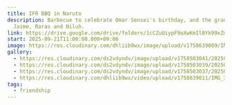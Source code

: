 ```yaml
---
title: IFR BBQ in Naruto
description: Barbecue to celebrate Omar Sensei's birthday, and the graduation of
  Jaime, Raras and Niluh.
link: https://drive.google.com/drive/folders/1cCZuUiypF9oXwKmIl0Yk99xZmjl0yyPp?usp=drive_link
start: 2025-09-21T11:00:00.000+09:00
image: https://res.cloudinary.com/dhliib9wx/image/upload/v1758639009/IMG_3267_nwoe9w.jpg
gallery:
  - https://res.cloudinary.com/ds2vdyndv/image/upload/v1758503041/20250921_141635_fsxgip.jpg
  - https://res.cloudinary.com/ds2vdyndv/image/upload/v1758503039/20250921_141606_nax4ps.jpg
  - https://res.cloudinary.com/ds2vdyndv/image/upload/v1758503037/20250921_141509_vrnkal.jpg
  - https://res.cloudinary.com/dhliib9wx/video/upload/v1758639011/IMG_3288_at9t5e.mov
tags:
  - friendship
---
```

